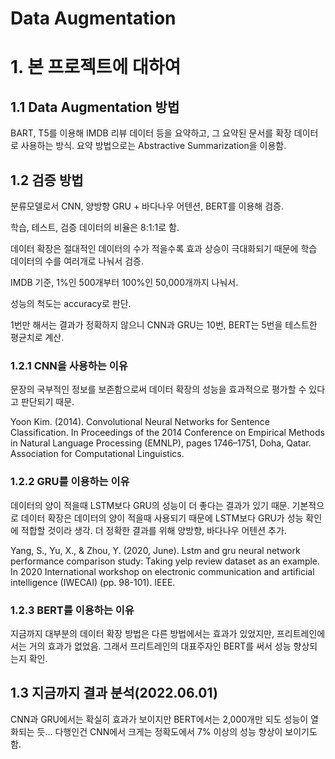 Data Augmentation
======================

# 1. 본 프로젝트에 대하여

## 1.1 Data Augmentation 방법
BART, T5를 이용해 IMDB 리뷰 데이터 등을 요약하고, 그 요약된 문서를 확장 데이터로 사용하는 방식.
요약 방법으로는 Abstractive Summarization을 이용함.

## 1.2 검증 방법
분류모델로서 CNN, 양방향 GRU + 바다나우 어텐션, BERT를 이용해 검증.

학습, 테스트, 검증 데이터의 비율은 8:1:1로 함.

데이터 확장은 절대적인 데이터의 수가 적을수록 효과 상승이 극대화되기 때문에 학습 데이터의 수를 여러개로 나눠서 검증.

IMDB 기준, 1%인 500개부터 100%인 50,000개까지 나눠서.

성능의 척도는 accuracy로 판단. 

1번만 해서는 결과가 정확하지 않으니 CNN과 GRU는 10번, BERT는 5번을 테스트한 평균치로 계산.

### 1.2.1 CNN을 사용하는 이유
문장의 국부적인 정보를 보존함으로써 데이터 확장의 성능을 효과적으로 평가할 수 있다고 판단되기 때문.

Yoon Kim. (2014). Convolutional Neural Networks for Sentence Classification. In Proceedings of the 2014 Conference on Empirical Methods in Natural Language Processing (EMNLP), pages 1746–1751, Doha, Qatar. Association for Computational Linguistics.

### 1.2.2 GRU를 이용하는 이유
데이터의 양이 적을때 LSTM보다 GRU의 성능이 더 좋다는 결과가 있기 때문.
기본적으로 데이터 확장은 데이터의 양이 적을때 사용되기 때문에 LSTM보다 GRU가 성능 확인에 적합할 것이라 생각.
더 정확한 결과를 위해 양방향, 바다나우 어텐션 추가. 

Yang, S., Yu, X., & Zhou, Y. (2020, June). Lstm and gru neural network performance comparison study:  Taking  yelp  review  dataset  as  an  example.  In  2020  International  workshop  on  electronic communication and artificial intelligence (IWECAI) (pp. 98-101). IEEE.

### 1.2.3 BERT를 이용하는 이유
지금까지 대부분의 데이터 확장 방법은 다른 방법에서는 효과가 있었지만, 프리트레인에서는 거의 효과가 없었음.
그래서 프리트레인의 대표주자인 BERT를 써서 성능 향상되는지 확인.

## 1.3 지금까지 결과 분석(2022.06.01)
CNN과 GRU에서는 확실히 효과가 보이지만 BERT에서는 2,000개만 되도 성능이 열화되는 듯...
다행인건 CNN에서 크게는 정확도에서 7% 이상의 성능 향상이 보이기도 함. 